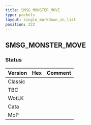 ```yaml
---
title: SMSG_MONSTER_MOVE
type: packets
layout: single_markdown_in_list
position: 222
---
```


## SMSG_MONSTER_MOVE

### Status

Version | Hex | Comment
---------- | ---------- | ---------- 
Classic |  |  
TBC |  |  
WotLK |  |  
Cata |  |  
MoP |  |  